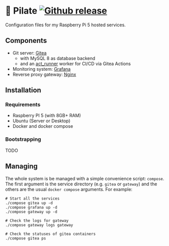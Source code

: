 # :strawberry: Pilate [![Github release](https://img.shields.io/github/release/nightnoryu/pilate.svg)](https://github.com/nightnoryu/pilate/releases)

Configuration files for my Raspberry Pi 5 hosted services.

## Components

- Git server: [Gitea](https://about.gitea.com/products/gitea)
  - with MySQL 8 as database backend
  - and an [act_runner](https://gitea.com/gitea/act_runner) worker for CI/CD via Gitea Actions
- Monitoring system: [Grafana](https://grafana.com)
- Reverse proxy gateway: [Nginx](https://nginx.org)

## Installation

### Requirements

- Raspberry PI 5 (with 8GB+ RAM)
- Ubuntu (Server or Desktop)
- Docker and docker compose

### Bootstrapping

TODO

## Managing

The whole system is be managed with a simple convenience script: `compose`. The first argument is the service directory (e.g. `gitea` or `gateway`) and the others are the usual `docker compose` arguments. For example:

```shell
# Start all the services
./compose gitea up -d
./compose grafana up -d
./compose gateway up -d

# Check the logs for gateway
./compose gateway logs gateway

# Check the statuses of gitea containers
./compose gitea ps
```
